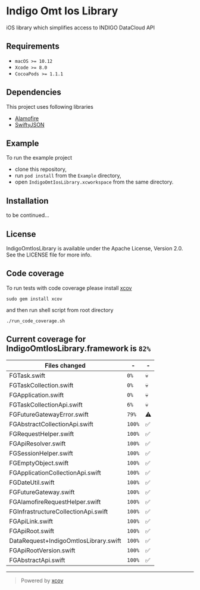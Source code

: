
# Indigo Omt Ios Library

iOS library which simplifies access to INDIGO DataCloud API

## Requirements

- `macOS >= 10.12`
- `Xcode >= 8.0`
- `CocoaPods >= 1.1.1`

## Dependencies

This project uses following libraries
- [Alamofire](https://github.com/Alamofire/Alamofire)
- [SwiftyJSON](https://github.com/SwiftyJSON/SwiftyJSON)

## Example

To run the example project
- clone this repository,
- run `pod install` from the `Example` directory,
- open `IndigoOmtIosLibrary.xcworkspace` from the same directory.

## Installation

to be continued...

<!---
 ## Installation
 
 Indigo Omt Ios Library is available through [CocoaPods](http://cocoapods.org). To install it, simply add the following line to your Podfile:
 
 ```ruby
 pod 'IndigoOmtIosLibrary'
 ```
 --->

## License

IndigoOmtIosLibrary is available under the Apache License, Version 2.0. See the LICENSE file for more info.

## Code coverage

To run tests with code coverage please install [xcov](https://github.com/nakiostudio/xcov)

```
sudo gem install xcov
```

and then run shell script from root directory

```
./run_code_coverage.sh
```

## Current coverage for IndigoOmtIosLibrary.framework is `82%`
Files changed | - | - 
--- | --- | ---
FGTask.swift | `0%` | :skull:
FGTaskCollection.swift | `0%` | :skull:
FGApplication.swift | `0%` | :skull:
FGTaskCollectionApi.swift | `6%` | :skull:
FGFutureGatewayError.swift | `79%` | :warning:
FGAbstractCollectionApi.swift | `100%` | :white_check_mark:
FGRequestHelper.swift | `100%` | :white_check_mark:
FGApiResolver.swift | `100%` | :white_check_mark:
FGSessionHelper.swift | `100%` | :white_check_mark:
FGEmptyObject.swift | `100%` | :white_check_mark:
FGApplicationCollectionApi.swift | `100%` | :white_check_mark:
FGDateUtil.swift | `100%` | :white_check_mark:
FGFutureGateway.swift | `100%` | :white_check_mark:
FGAlamofireRequestHelper.swift | `100%` | :white_check_mark:
FGInfrastructureCollectionApi.swift | `100%` | :white_check_mark:
FGApiLink.swift | `100%` | :white_check_mark:
FGApiRoot.swift | `100%` | :white_check_mark:
DataRequest+IndigoOmtIosLibrary.swift | `100%` | :white_check_mark:
FGApiRootVersion.swift | `100%` | :white_check_mark:
FGAbstractApi.swift | `100%` | :white_check_mark:

---

> Powered by [xcov](https://github.com/nakiostudio/xcov)
